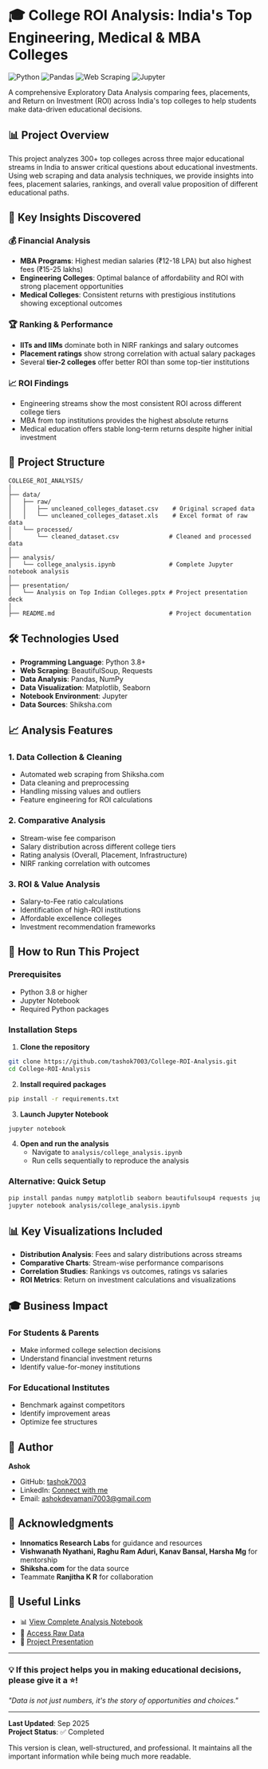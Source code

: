 # 🎓 College ROI Analysis: India's Top Engineering, Medical & MBA Colleges

![Python](https://img.shields.io/badge/Python-3.8%2B-blue)
![Pandas](https://img.shields.io/badge/Pandas-Data%20Analysis-orange)
![Web Scraping](https://img.shields.io/badge/Web%20Scraping-BeautifulSoup-green)
![Jupyter](https://img.shields.io/badge/Jupyter-Notebook-orange)

A comprehensive Exploratory Data Analysis comparing fees, placements, and Return on Investment (ROI) across India's top colleges to help students make data-driven educational decisions.

## 📊 Project Overview

This project analyzes 300+ top colleges across three major educational streams in India to answer critical questions about educational investments. Using web scraping and data analysis techniques, we provide insights into fees, placement salaries, rankings, and overall value proposition of different educational paths.

## 🚀 Key Insights Discovered

### 💰 Financial Analysis
- **MBA Programs**: Highest median salaries (₹12-18 LPA) but also highest fees (₹15-25 lakhs)
- **Engineering Colleges**: Optimal balance of affordability and ROI with strong placement opportunities
- **Medical Colleges**: Consistent returns with prestigious institutions showing exceptional outcomes

### 🏆 Ranking & Performance
- **IITs and IIMs** dominate both in NIRF rankings and salary outcomes
- **Placement ratings** show strong correlation with actual salary packages
- Several **tier-2 colleges** offer better ROI than some top-tier institutions

### 📈 ROI Findings
- Engineering streams show the most consistent ROI across different college tiers
- MBA from top institutions provides the highest absolute returns
- Medical education offers stable long-term returns despite higher initial investment

## 📁 Project Structure

```
COLLEGE_ROI_ANALYSIS/
│
├── data/
│   ├── raw/
│   │   ├── uncleaned_colleges_dataset.csv    # Original scraped data
│   │   └── uncleaned_colleges_dataset.xls    # Excel format of raw data
│   └── processed/
│       └── cleaned_dataset.csv              # Cleaned and processed data
│
├── analysis/
│   └── college_analysis.ipynb               # Complete Jupyter notebook analysis
│
├── presentation/
│   └── Analysis on Top Indian Colleges.pptx # Project presentation deck
│
├── README.md                                # Project documentation
```

## 🛠️ Technologies Used

- **Programming Language**: Python 3.8+
- **Web Scraping**: BeautifulSoup, Requests
- **Data Analysis**: Pandas, NumPy
- **Data Visualization**: Matplotlib, Seaborn
- **Notebook Environment**: Jupyter
- **Data Sources**: Shiksha.com

## 📈 Analysis Features

### 1. **Data Collection & Cleaning**
- Automated web scraping from Shiksha.com
- Data cleaning and preprocessing
- Handling missing values and outliers
- Feature engineering for ROI calculations

### 2. **Comparative Analysis**
- Stream-wise fee comparison
- Salary distribution across different college tiers
- Rating analysis (Overall, Placement, Infrastructure)
- NIRF ranking correlation with outcomes

### 3. **ROI & Value Analysis**
- Salary-to-Fee ratio calculations
- Identification of high-ROI institutions
- Affordable excellence colleges
- Investment recommendation frameworks

## 🎯 How to Run This Project

### Prerequisites
- Python 3.8 or higher
- Jupyter Notebook
- Required Python packages

### Installation Steps

1. **Clone the repository**
```bash
git clone https://github.com/tashok7003/College-ROI-Analysis.git
cd College-ROI-Analysis
```

2. **Install required packages**
```bash
pip install -r requirements.txt
```

3. **Launch Jupyter Notebook**
```bash
jupyter notebook
```

4. **Open and run the analysis**
   - Navigate to `analysis/college_analysis.ipynb`
   - Run cells sequentially to reproduce the analysis

### Alternative: Quick Setup
```bash
pip install pandas numpy matplotlib seaborn beautifulsoup4 requests jupyter openpyxl
jupyter notebook analysis/college_analysis.ipynb
```

## 📊 Key Visualizations Included

- **Distribution Analysis**: Fees and salary distributions across streams
- **Comparative Charts**: Stream-wise performance comparisons
- **Correlation Studies**: Rankings vs outcomes, ratings vs salaries
- **ROI Metrics**: Return on investment calculations and visualizations

## 🎓 Business Impact

### For Students & Parents
- Make informed college selection decisions
- Understand financial investment returns
- Identify value-for-money institutions

### For Educational Institutes
- Benchmark against competitors
- Identify improvement areas
- Optimize fee structures

## 👤 Author

**Ashok**  
- GitHub: [tashok7003](https://github.com/tashok7003)  
- LinkedIn: [Connect with me](https://linkedin.com/in/ashok--profile/)  
- Email: ashokdevamani7003@gmail.com

## 🙏 Acknowledgments

- **Innomatics Research Labs** for guidance and resources
- **Vishwanath Nyathani, Raghu Ram Aduri, Kanav Bansal, Harsha Mg** for mentorship
- **Shiksha.com** for the data source
- Teammate **Ranjitha K R** for collaboration

## 🔗 Useful Links

- 📊 [View Complete Analysis Notebook](analysis/college_analysis.ipynb)
- 📁 [Access Raw Data](data/raw/)
- 🎥 [Project Presentation](presentation/Analysis%20on%20Top%20Indian%20Colleges.pptx)

---

### 💡 **If this project helps you in making educational decisions, please give it a ⭐!**

*"Data is not just numbers, it's the story of opportunities and choices."*

---

**Last Updated**: Sep 2025  
**Project Status**: ✅ Completed  

This version is clean, well-structured, and professional. It maintains all the important information while being much more readable.
